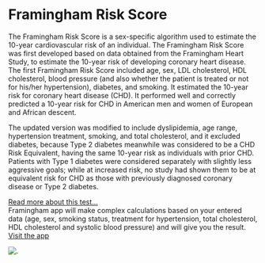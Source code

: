 # Framingham Risk Score
The Framingham Risk Score is a sex-specific algorithm used to estimate the 10-year cardiovascular risk of an individual. 
The Framingham Risk Score was first developed based on data obtained from the Framingham Heart Study, to estimate the 10-year risk of 
developing coronary heart disease.
The first Framingham Risk Score included age, sex, LDL cholesterol, HDL cholesterol, blood pressure (and also whether the patient is treated or not for his/her 
hypertension), diabetes, and smoking. It estimated the 10-year risk for coronary heart disease (CHD). It performed well and correctly predicted a 10-year risk for 
CHD in American men and women of European and African descent.

The updated version was modified to include dyslipidemia, age range, hypertension treatment, smoking, and total cholesterol, 
and it excluded diabetes, because Type 2 diabetes meanwhile was considered to be a CHD Risk Equivalent, having the same 10-year risk as individuals with prior CHD. 
Patients with Type 1 diabetes were considered separately with slightly less aggressive goals; while at increased risk, no study had shown them to be at equivalent 
risk for CHD as those with previously diagnosed coronary disease or Type 2 diabetes.

[Read more about this test...](https://en.wikipedia.org/wiki/Framingham_Risk_Score) 
<br/>
Framingham app will make complex calculations based on your entered data (age, sex, smoking status, treatment for hypertension, total cholesterol, 
HDL cholesterol and systolic blood pressure) and will give you the result. <br/>
[Visit the app](https://mousavilaleh.github.io/framingham_test/)
<br/>

![.](https://user-images.githubusercontent.com/56373752/196061340-073b8f1c-81ca-4e21-9821-6ae3cb6ce783.png)
